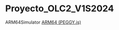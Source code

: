 # Proyecto_OLC2_V1S2024
 ARM64Simulator
[ARM64 (PEGGY.js)](https://github.io/Tuliops/Proyecto_OLC2_V1S2024/)
